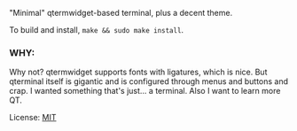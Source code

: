 "Minimal" qtermwidget-based terminal, plus a decent theme.

To build and install, `make && sudo make install`.

### WHY:

Why not? qtermwidget supports fonts with ligatures, which is nice. But qterminal
itself is gigantic and is configured through menus and buttons and crap. I
wanted something that's just... a terminal. Also I want to learn more QT.

License: [MIT](./LICENSE.md)
